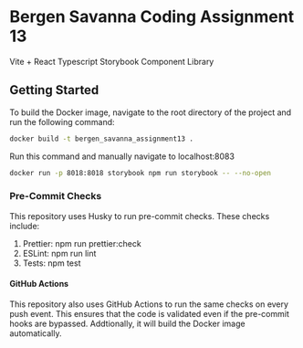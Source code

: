 # Bergen Savanna Coding Assignment 13

Vite + React Typescript Storybook Component Library

## Getting Started

To build the Docker image, navigate to the root directory of the project and run the following command:

```bash
docker build -t bergen_savanna_assignment13 .
```

Run this command and manually navigate to localhost:8083

```bash
docker run -p 8018:8018 storybook npm run storybook -- --no-open
```

### Pre-Commit Checks

This repository uses Husky to run pre-commit checks. These checks include:

1. Prettier: npm run prettier:check
2. ESLint: npm run lint
3. Tests: npm test

#### GitHub Actions

This repository also uses GitHub Actions to run the same checks on every push event. This ensures that the code is validated even if the pre-commit hooks are bypassed. Addtionally, it will build the Docker image automatically.
